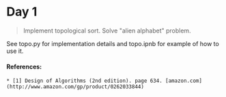 # Day 1

> Implement topological sort. Solve "alien alphabet" problem.

See topo.py for implementation details and topo.ipnb for example of how to use it.

#### References:
    
    * [1] Design of Algorithms (2nd edition). page 634. [amazon.com](http://www.amazon.com/gp/product/0262033844)
